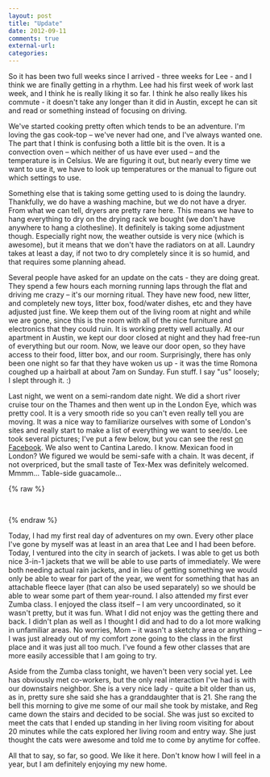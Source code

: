```yaml
---
layout: post
title: "Update"
date: 2012-09-11
comments: true
external-url: 
categories: 
---
```


So it has been two full weeks since I arrived - three weeks for Lee - and I think we are finally getting in a rhythm. Lee had his first week of work last week, and I think he is really liking it so far. I think he also really likes his commute - it doesn't take any longer than it did in Austin, except he can sit and read or something instead of focusing on driving. 

We've started cooking pretty often which tends to be an adventure. I'm loving the gas cook-top – we've never had one, and I've always wanted one. The part that I think is confusing both a little bit is the oven. It is a convection oven – which neither of us have ever used – and the temperature is in Celsius. We are figuring it out, but nearly every time we want to use it, we have to look up temperatures or the manual to figure out which settings to use.

Something else that is taking some getting used to is doing the laundry. Thankfully, we do have a washing machine, but we do not have a dryer. From what we can tell, dryers are pretty rare here. This means we have to hang everything to dry on the drying rack we bought (we don't have anywhere to hang a clothesline). It definitely is taking some adjustment though. Especially right now, the weather outside is very nice (which is awesome), but it means that we don't have the radiators on at all. Laundry takes at least a day, if not two to dry completely since it is so humid, and that requires some planning ahead.

Several people have asked for an update on the cats - they are doing great. They spend a few hours each morning running laps through the flat and driving me crazy – it's our morning ritual. They have new food, new litter, and completely new toys, litter box, food/water dishes, etc and they have adjusted just fine. We keep them out of the living room at night and while we are gone, since this is the room with all of the nice furniture and electronics that they could ruin. It is working pretty well actually. At our apartment in Austin, we kept our door closed at night and they had free-run of everything but our room. Now, we leave our door open, so they have access to their food, litter box, and our room. Surprisingly, there has only been one night so far that they have woken us up - it was the time Romona coughed up a hairball at about 7am on Sunday. Fun stuff. I say "us" loosely; I slept through it. :)

Last night, we went on a semi-random date night. We did a short river cruise tour on the Thames and then went up in the London Eye, which was pretty cool. It is a very smooth ride so you can't even really tell you are moving. It was a nice way to familiarize ourselves with some of London's sites and really start to make a list of everything we want to see/do. Lee took several pictures; I've put a few below, but you can see the rest [on Facebook][1]. We also went to Cantina Laredo. I know. Mexican food in London? We figured we would be semi-safe with a chain. It was decent, if not overpriced, but the small taste of Tex-Mex was definitely welcomed. Mmmm... Table-side guacamole...

[1]: https://www.facebook.com/media/set/?set=a.609766756897.2051628.152600033&type=1&l=f125e2e0f4

{% raw %}
<p class="fancybox-group">
    <a class="fancybox" rel="update-londoneye" href="/images/blog/2012-09-11-update/IMG_9467.JPG"><img src="/images/blog/2012-09-11-update/thumbnails/IMG_9467.JPG" alt=""/></a>
    <a class="fancybox" rel="update-londoneye" href="/images/blog/2012-09-11-update/IMG_9478.JPG"><img src="/images/blog/2012-09-11-update/thumbnails/IMG_9478.JPG" alt=""/></a>
    <a class="fancybox" rel="update-londoneye" href="/images/blog/2012-09-11-update/IMG_9584.JPG"><img src="/images/blog/2012-09-11-update/thumbnails/IMG_9584.JPG" alt=""/></a>
    <a class="fancybox" rel="update-londoneye" href="/images/blog/2012-09-11-update/IMG_9587.JPG"><img src="/images/blog/2012-09-11-update/thumbnails/IMG_9587.JPG" alt=""/></a>
</p>
{% endraw %}

Today, I had my first real day of adventures on my own. Every other place I've gone by myself was at least in an area that Lee and I had been before. Today, I ventured into the city in search of jackets. I was able to get us both nice 3-in-1 jackets that we will be able to use parts of immediately. We were both needing actual rain jackets, and in lieu of getting something we would only be able to wear for part of the year, we went for something that has an attachable fleece layer (that can also be used separately) so we should be able to wear some part of them year-round. I also attended my first ever Zumba class. I enjoyed the class itself – I am very uncoordinated, so it wasn't pretty, but it was fun. What I did not enjoy was the getting there and back. I didn't plan as well as I thought I did and had to do a lot more walking in unfamiliar areas. No worries, Mom – it wasn't a sketchy area or anything – I was just already out of my comfort zone going to the class in the first place and it was just all too much. I've found a few other classes that are more easily accessible that I am going to try.

Aside from the Zumba class tonight, we haven't been very social yet. Lee has obviously met co-workers, but the only real interaction I've had is with our downstairs neighbor. She is a very nice lady - quite a bit older than us, as in, pretty sure she said she has a granddaughter that is 21. She rang the bell this morning to give me some of our mail she took by mistake, and Reg came down the stairs and decided to be social. She was just so excited to meet the cats that I ended up standing in her living room visiting for about 20 minutes while the cats explored her living room and entry way. She just thought the cats were awesome and told me to come by anytime for coffee. 

All that to say, so far, so good. We like it here. Don't know how I will feel in a year, but I am definitely enjoying my new home.